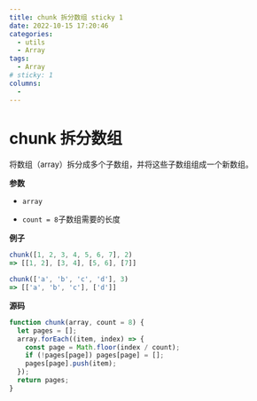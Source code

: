 ```yaml
---
title: chunk 拆分数组 sticky 1
date: 2022-10-15 17:20:46
categories:
  - utils
  - Array
tags:
  - Array
# sticky: 1
columns:
  -
---
```


# chunk 拆分数组

将数组（array）拆分成多个子数组，并将这些子数组组成一个新数组。

**参数**

- `array`

- `count = 8`子数组需要的长度

**例子**

```js
chunk([1, 2, 3, 4, 5, 6, 7], 2)
=> [[1, 2], [3, 4], [5, 6], [7]]

chunk(['a', 'b', 'c', 'd'], 3)
=> [['a', 'b', 'c'], ['d']]
```

**源码**

```js
function chunk(array, count = 8) {
  let pages = [];
  array.forEach((item, index) => {
    const page = Math.floor(index / count);
    if (!pages[page]) pages[page] = [];
    pages[page].push(item);
  });
  return pages;
}
```
